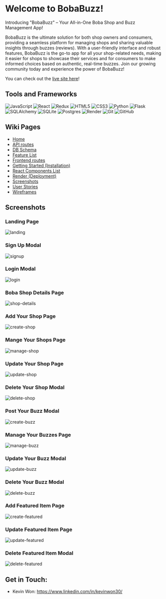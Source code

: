 # Welcome to BobaBuzz!

Introducing "BobaBuzz" – Your All-in-One Boba Shop and Buzz Management App!

BobaBuzz is the ultimate solution for both shop owners and consumers, providing
a seamless platform for managing shops and sharing valuable insights through
buzzes (reviews). With a user-friendly interface and robust features, BobaBuzz
is the go-to app for all your shop-related needs, making it easier for shops to
showcase their services and for consumers to make informed choices based on
authentic, real-time buzzes. Join our growing community today and experience
the power of BobaBuzz!

You can check out the [live site here](https://boba-buzz.onrender.com)!

## Tools and Frameworks

![JavaScript](https://img.shields.io/badge/javascript-%23323330.svg?style=for-the-badge&logo=javascript&logoColor=%23F7DF1E)
![React](https://img.shields.io/badge/react-%2320232a.svg?style=for-the-badge&logo=react&logoColor=%2361DAFB)
![Redux](https://img.shields.io/badge/redux-%23593d88.svg?style=for-the-badge&logo=redux&logoColor=white)
![HTML5](https://img.shields.io/badge/html5-%23E34F26.svg?style=for-the-badge&logo=html5&logoColor=white)
![CSS3](https://img.shields.io/badge/css3-%231572B6.svg?style=for-the-badge&logo=css3&logoColor=white)
![Python](https://img.shields.io/badge/python-3670A0?style=for-the-badge&logo=python&logoColor=ffdd54)
![Flask](https://img.shields.io/badge/flask-%23000.svg?style=for-the-badge&logo=flask&logoColor=white)
![SQLAlchemy](https://img.shields.io/badge/SQLAlchemy-%23FCA121.svg?style=for-the-badge&logo=sqlalchemy&logoColor=white)
![SQLite](https://img.shields.io/badge/sqlite-%2307405e.svg?style=for-the-badge&logo=sqlite&logoColor=white)
![Postgres](https://img.shields.io/badge/postgres-%23316192.svg?style=for-the-badge&logo=postgresql&logoColor=white)
![Render](https://img.shields.io/badge/Render-%46E3B7.svg?style=for-the-badge&logo=render&logoColor=white)
![Git](https://img.shields.io/badge/git-%23F05033.svg?style=for-the-badge&logo=git&logoColor=white)
![GitHub](https://img.shields.io/badge/github-%23121011.svg?style=for-the-badge&logo=github&logoColor=white)

## Wiki Pages

- [Home](https://github.com/kwongit/boba-buzz/wiki)
- [API routes](https://github.com/kwongit/boba-buzz/wiki/API-routes)
- [DB Schema](https://github.com/kwongit/boba-buzz/wiki/DB-Schema)
- [Feature List](https://github.com/kwongit/boba-buzz/wiki/Feature-List)
- [Frontend routes](https://github.com/kwongit/boba-buzz/wiki/Frontend-routes)
- [Getting Started (Installation)](<https://github.com/kwongit/boba-buzz/wiki/Getting-Started-(Installation)>)
- [React Components List](https://github.com/kwongit/boba-buzz/wiki/React-Components-List)
- [Render (Deployment)](<https://github.com/kwongit/boba-buzz/wiki/Render-(Deployment)>)
- [Screenshots](https://github.com/kwongit/boba-buzz/wiki/Screenshots)
- [User Stories](https://github.com/kwongit/boba-buzz/wiki/User-Stories)
- [Wireframes](https://github.com/kwongit/boba-buzz/wiki/Wireframes)

## Screenshots

### Landing Page
![landing](https://github.com/kwongit/boba-buzz/assets/26725594/9b3d97ec-f3cb-4c96-981b-afa82c3d4fce)

### Sign Up Modal
![signup](https://github.com/kwongit/boba-buzz/assets/26725594/ff8d1bdd-429a-43b9-8d58-96b1fe867aba)

### Login Modal
![login](https://github.com/kwongit/boba-buzz/assets/26725594/cea3ec5e-2748-4089-ad14-fbb14eb78f87)

### Boba Shop Details Page
![shop-details](https://github.com/kwongit/boba-buzz/assets/26725594/a1682df7-c097-430b-8861-f01a83b259be)

### Add Your Shop Page
![create-shop](https://github.com/kwongit/boba-buzz/assets/26725594/e8c9f5e4-ab75-4bbd-b360-2421e5789769)

### Mange Your Shops Page
![manage-shop](https://github.com/kwongit/boba-buzz/assets/26725594/d0d03a53-2fb1-4f1e-a683-7e222536a891)

### Update Your Shop Page
![update-shop](https://github.com/kwongit/boba-buzz/assets/26725594/fc9ebafb-f8d4-47ae-863c-207c5d74d57f)

### Delete Your Shop Modal
![delete-shop](https://github.com/kwongit/boba-buzz/assets/26725594/bbc7c1dc-5d2b-4fbd-aa59-63ea83328bc6)

### Post Your Buzz Modal
![create-buzz](https://github.com/kwongit/boba-buzz/assets/26725594/b113e777-4e66-4916-9c57-b59ad7d8702c)

### Manage Your Buzzes Page
![manage-buzz](https://github.com/kwongit/boba-buzz/assets/26725594/a9dde05f-c42b-40a6-8a4a-7531af4984b9)

### Update Your Buzz Modal
![update-buzz](https://github.com/kwongit/boba-buzz/assets/26725594/c895d4a7-b374-4fa5-890b-e3238244b4fe)

### Delete Your Buzz Modal
![delete-buzz](https://github.com/kwongit/boba-buzz/assets/26725594/2bd4fa75-ee9e-477b-9aa2-5c23afc413a7)

### Add Featured Item Page
![create-featured](https://github.com/kwongit/boba-buzz/assets/26725594/e1e33bef-4023-48ad-9850-2553d3f4bab0)

### Update Featured Item Page
![update-featured](https://github.com/kwongit/boba-buzz/assets/26725594/b4236b32-cfc0-4e6a-af19-e56fd361fe51)

### Delete Featured Item Modal
![delete-featured](https://github.com/kwongit/boba-buzz/assets/26725594/660104e1-df1a-4edd-9ee7-f557becf30bc)

## Get in Touch:

- Kevin Won: https://www.linkedin.com/in/kevinwon30/
